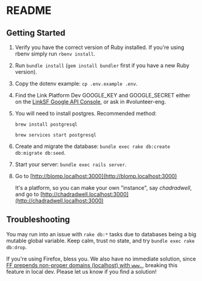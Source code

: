 # README

## Getting Started

1. Verify you have the correct version of Ruby installed.  If you're using rbenv simply run `rbenv install`.
1. Run `bundle install` (`gem install bundler` first if you have a new Ruby version).
1. Copy the dotenv example: `cp .env.example .env`.
1. Find the Link Platform Dev GOOGLE_KEY and GOOGLE_SECRET either on the [LinkSF Google API Console](https://console.developers.google.com/apis/credentials?project=vivid-inferno-4672&authuser=1&organizationId=712657754575), or ask in #volunteer-eng.
1. You will need to install postgres. Recommended method:
    
    `brew install postgresql`
    
    `brew services start postgresql`

1. Create and migrate the database: `bundle exec rake db:create db:migrate db:seed`.
1. Start your server: `bundle exec rails server`.
1. Go to [http://blomp.localhost:3000](http://blomp.localhost:3000)

    It's a platform, so you can make your own "instance", say _chadradwell_, and go to [http://chadradwell.localhost:3000](http://chadradwell.localhost:3000)

## Troubleshooting

You may run into an issue with `rake db:*` tasks due to databases being a big mutable global variable. Keep calm, trust
no state, and try `bundle exec rake db:drop`.

If you're using Firefox, bless you. We also have no immediate solution, since [FF prepends non-proper domains (localhost)
with `www.`](https://stackoverflow.com/a/35124491), breaking this feature in local dev. Please let us know if you find a solution!
